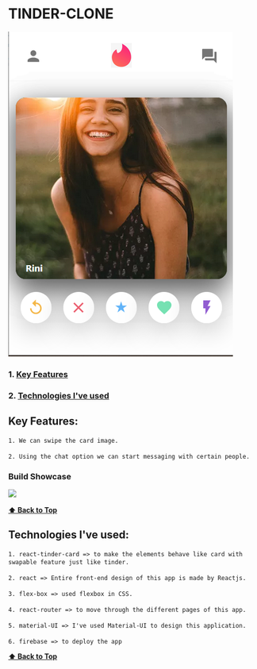 # TINDER-CLONE 

<img src = "img/tinder.png"  > 

### 1. [Key Features](#key-features) 
### 2. [Technologies I've used](#technologies-ive-used)
 

## Key Features:
    1. We can swipe the card image.
    
    2. Using the chat option we can start messaging with certain people.
    
  ### Build Showcase
  
  <img src = "Gif/tinder.gif"  >
  
  **[⬆ Back to Top](#tinder-clone)**

## Technologies I've used:
    1. react-tinder-card => to make the elements behave like card with swapable feature just like tinder.
    
    2. react => Entire front-end design of this app is made by Reactjs.
    
    3. flex-box => used flexbox in CSS.
    
    4. react-router => to move through the different pages of this app.
    
    5. material-UI => I've used Material-UI to design this application.
        
    6. firebase => to deploy the app
    
    
  **[⬆ Back to Top](#tinder-clone)**
